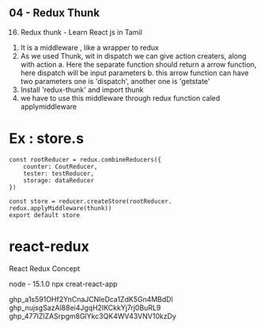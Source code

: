 

## 04 - Redux Thunk
16) Redux thunk - Learn React js in Tamil
1. It is a middleware , like a wrapper to redux
2. As we used Thunk, wit in dispatch we can give action creaters, along with action
    a. Here the separate function should return a arrow function, here dispatch will be input parameters
    b. this arrow function can have two parameters one is 'dispatch', another one is 'getstate'
3. Install 'redux-thunk' and import thunk
4. we have to use this middleware through redux function caled applymiddleware

# Ex : store.s
    const rootReducer = redux.combineReducers({
        counter: CoutReducer,
        tester: testReducer,
        storage: dataReducer
    })

    const store = reducer.createStore(rootReducer. redux.applyMiddleware(thunk))
    export default store

# react-redux
React Redux Concept

node - 15.1.0
npx creat-react-app

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
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
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
